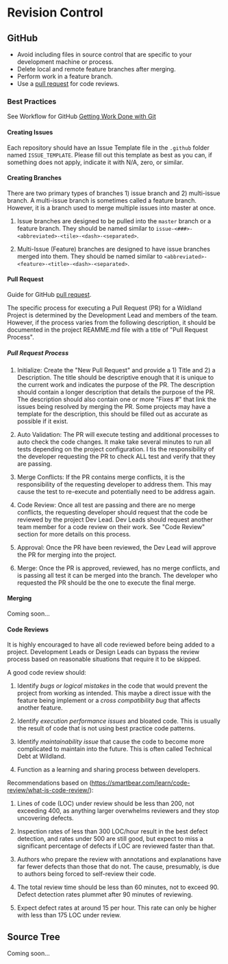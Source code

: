 #	Revision Control

## GitHub
- Avoid including files in source control that are specific to your
  development machine or process.
- Delete local and remote feature branches after merging.
- Perform work in a feature branch.
- Use a [pull request](https://help.github.com/articles/using-pull-requests/) for code reviews.

### Best Practices

See Workflow for GitHub [Getting Work Done with Git](/workflow/git#getting-work-done-with-git)

#### Creating Issues
Each repository should have an Issue Template file in the `.github` folder named `ISSUE_TEMPLATE`.
Please fill out this template as best as you can, if something does not apply, indicate it with N/A, zero, or similar.

#### Creating Branches
There are two primary types of branches 1) issue branch and 2) multi-issue branch. A multi-issue branch is sometimes called a feature branch. However, it is a branch used to merge multiple issues into master at once.

1. Issue branches are designed to be pulled into the `master` branch or a
   feature branch. They should be named similar to `issue-<###>-<abbreviated>-<tile>-<dash>-<separated>`.

2. Multi-Issue (Feature) branches are designed to have issue branches merged into them. They
   should be named similar to `<abbreviated>-<feature>-<title>-<dash>-<separated>`.

#### Pull Request
Guide for GitHub [pull request](https://help.github.com/articles/using-pull-requests/).

The specific process for executing a Pull Request (PR) for a Wildland Project is determined by the Development Lead and members of the team. However, if the process varies from the following description, it should be documented in the project REAMME.md file with a title of "Pull Request Process".

##### Pull Request Process

1. Initialize: Create the "New Pull Request" and provide a 1) Title and 2) a Description. The title should be descriptive enough that it is unique to the current work and indicates the purpose of the PR. The description should contain a longer description that details the purpose of the PR. The description should also contain one or more "Fixes #<Issue Number>" that link the issues being resolved by merging the PR. Some projects may have a template for the description, this should be filled out as accurate as possible if it exist.

2. Auto Validation: The PR will execute testing and additional processes to auto check the code changes. It make take several minutes to run all tests depending on the project configuration. I tis the responsibility of the developer requesting the PR to check ALL test and verify that they are passing.

3. Merge Conflicts: If the PR contains merge conflicts, it is the responsibility of the requesting developer to address them. This may cause the test to re-execute and potentially need to be address again.

4. Code Review: Once all test are passing and there are no merge conflicts, the requesting developer should request that the code be reviewed by the project Dev Lead. Dev Leads should request another team member for a code review on their work. See "Code Review" section for more details on this process.

5. Approval: Once the PR have been reviewed, the Dev Lead will approve the PR for merging into the project.

6. Merge: Once the PR is approved, reviewed, has no merge conflicts, and is passing all test it can be merged into the branch. The developer who requested the PR should be the one to execute the final merge.

#### Merging

Coming soon...

#### Code Reviews

It is highly encouraged to have all code reviewed before being added to a project. Development Leads or Design Leads can bypass the review process based on reasonable situations that require it to be skipped.

A good code review should:

1. Identify *bugs or logical mistakes* in the code that would prevent the project from working as intended. This maybe a direct issue with the feature being implement or a *cross compatibility bug* that affects another feature.

2. Identify *execution performance issues* and bloated code. This is usually the result of code that is not using best practice code patterns.

3. Identify *maintainability issue* that cause the code to become more complicated to maintain into the future. This is often called Technical Debt at Wildland.

4. Function as a learning and sharing process between developers.

Recommendations based on (https://smartbear.com/learn/code-review/what-is-code-review/):

1. Lines of code (LOC) under review should be less than 200, not exceeding 400, as anything larger overwhelms reviewers and they stop uncovering defects.

2. Inspection rates of less than 300 LOC/hour result in the best defect detection, and rates under 500 are still good, but expect to miss a significant percentage of defects if LOC are reviewed faster than that.

3. Authors who prepare the review with annotations and explanations have far fewer defects than those that do not. The cause, presumably, is due to authors being forced to self-review their code.

4. The total review time should be less than 60 minutes, not to exceed 90. Defect detection rates plummet after 90 minutes of reviewing.

5. Expect defect rates at around 15 per hour. This rate can only be higher with less than 175 LOC under review.


## Source Tree

Coming soon...
